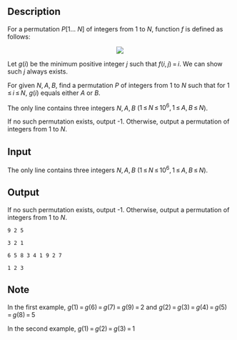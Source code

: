 ## Description

<div><p>For a permutation <span class="tex-span"><i>P</i>[1... <i>N</i>]</span> of integers from <span class="tex-span">1</span> to <span class="tex-span"><i>N</i></span>, function <span class="tex-span"><i>f</i></span> is defined as follows:</p><center> <img align="middle" class="tex-formula" src="file://b2fdKyxP.png" style="max-width: 100.0%;max-height: 100.0%;"> </center><p>Let <span class="tex-span"><i>g</i>(<i>i</i>)</span> be the minimum positive integer <span class="tex-span"><i>j</i></span> such that <span class="tex-span"><i>f</i>(<i>i</i>, <i>j</i>) = <i>i</i></span>. We can show such <span class="tex-span"><i>j</i></span> always exists.</p><p>For given <span class="tex-span"><i>N</i>, <i>A</i>, <i>B</i></span>, find a permutation <span class="tex-span"><i>P</i></span> of integers from <span class="tex-span">1</span> to <span class="tex-span"><i>N</i></span> such that for <span class="tex-span">1 ≤ <i>i</i> ≤ <i>N</i></span>, <span class="tex-span"><i>g</i>(<i>i</i>)</span> equals either <span class="tex-span"><i>A</i></span> or <span class="tex-span"><i>B</i></span>.</p></div><div class="input-specification"><p>The only line contains three integers <span class="tex-span"><i>N</i>, <i>A</i>, <i>B</i></span> (<span class="tex-span">1 ≤ <i>N</i> ≤ 10<sup class="upper-index">6</sup>, 1 ≤ <i>A</i>, <i>B</i> ≤ <i>N</i></span>).</p></div><div class="output-specification"><p>If no such permutation exists, output <span class="tex-font-style-tt">-1</span>. Otherwise, output a permutation of integers from <span class="tex-span">1</span> to <span class="tex-span"><i>N</i></span>.</p></div>

## Input

<p>The only line contains three integers <span class="tex-span"><i>N</i>, <i>A</i>, <i>B</i></span> (<span class="tex-span">1 ≤ <i>N</i> ≤ 10<sup class="upper-index">6</sup>, 1 ≤ <i>A</i>, <i>B</i> ≤ <i>N</i></span>).</p>

## Output

<p>If no such permutation exists, output <span class="tex-font-style-tt">-1</span>. Otherwise, output a permutation of integers from <span class="tex-span">1</span> to <span class="tex-span"><i>N</i></span>.</p>





```input1
9 2 5

```




```input2
3 2 1

```




```output1
6 5 8 3 4 1 9 2 7
```




```output2
1 2 3
```



## Note

<p>In the first example, <span class="tex-span"><i>g</i>(1) = <i>g</i>(6) = <i>g</i>(7) = <i>g</i>(9) = 2</span> and <span class="tex-span"><i>g</i>(2) = <i>g</i>(3) = <i>g</i>(4) = <i>g</i>(5) = <i>g</i>(8) = 5</span> </p><p>In the second example, <span class="tex-span"><i>g</i>(1) = <i>g</i>(2) = <i>g</i>(3) = 1</span></p>
